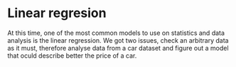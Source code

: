 # Linear regresion

At this time, one of the most common models to use on statistics and data analysis is the linear regression.
We got two issues, check an arbitrary data as it must, therefore analyse data from a car dataset and figure out a model that oculd describe better the price of a car.
